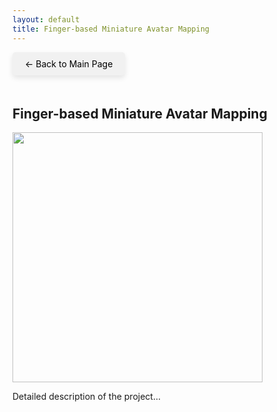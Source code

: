 ```yaml
---
layout: default
title: Finger-based Miniature Avatar Mapping
---
```


<style>
  .back-button {
    font-size: 1em;
    display: inline-block;
    margin-bottom: 20px;
    text-decoration: none;
    color: #000;
    background-color: #f1f1f1;
    padding: 10px 20px;
    border-radius: 5px;
    box-shadow: 0 4px 8px rgba(0, 0, 0, 0.1);
  }
</style>

<a href="{{ '/' | relative_url }}" class="back-button">← Back to Main Page</a>

<h2>Finger-based Miniature Avatar Mapping</h2>
<img src="{{ '/images/Finger-based miniature avatar mapping.gif' | relative_url }}" class="img-shadow" style="width: 400px; height: auto;">
<p>Detailed description of the project...</p>
